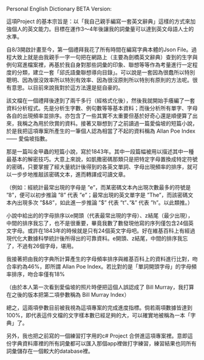 Personal English Dictionary BETA Version: 

這項Project 的基本宗旨是：以「我自己親手編寫一套英文辭典」這樣的方式來加強個人的英文能力。目標在運作3～4年後讓我的詞彙量可以達到英文母語人士的水準。

自8/3開啟計畫至今，第一個禮拜我花了所有時間在編寫字典本體的Json File。過程大致上就是由我親手一字一句把在網路上（主要為劍橋英文辭典）查到的生字與例句寫進檔案裡，再基於我自身對那些詞彙的印象、聯想等等作為考量進行一定程度的分類，建立一套「邱氏語彙聯想導向目錄」。可以說是一套因為很蠢所以特別聰明、因為很沒效率所以特別有效率、因為很沒原則所以特別有原則的方法呢。很有意思。以目前來說我對於這方法還是挺自豪的。

該文檔在一個禮拜後達到了兩千多行（經格式化後），然後我就開始手癢編了一套資料分析程式。先是分析生字數、例句數等等基本資料；而後分析所有單字、字母各自的出現頻率並排序。亦包含了一些其實不太重要但基於好奇心還是順便算了出來，我稱之為用於欣賞的資料。接著又聯想到了之前讀過一篇愛倫坡的短篇小說，於是我把這項專案所產生的一筆個人認為相當了不起的資料稱為 Allan Poe Index —— 愛倫坡指數。

那是一篇叫金甲蟲的短篇小說，寫於1843年。其中一段篇幅被用以描述其中一種最基本的解密技巧。大意上來說，如凱撒密碼那類只是把特定字母置換成特定符號的密碼，只要掌握了經大量統計後得到的各英文單詞、字母出現頻率的排序，就可以一步步地推敲該密碼文本，進而轉譯成可讀文章。

（例如：經統計最常出現的字母是 ”e”，而某密碼文本內出現次數最多的符號是 ”8”，便可以初步推論 ”8” 代表 ”e”；最常出現的英文單字是 ”The”，而該密碼文本內出現多次 ”$&8”，如此進一步推論 ”$” 代表 ”t”、”&” 代表 ”h”。以此類推。）

小說中給出的的字母排序以e開頭（代表最常出現的字母）、z結尾（最少出現），中間的排序我忘了，也不是很重要，畢竟我數了數發現他寫的序列僅包含24個英文字母。或許在1843年的時候就是只有24個英文字母吧。好在維基百科上有經過現代化大數據科學統計後所得出的可靠資料。e開頭、z結尾，中間的排序我忘了，不過有26個字母，堪用。

我接著把由我的字典所計算產生的字母頻率排序與維基百科上的資料進行比對，吻合率約為46%，即所謂 Allan Poe Index。若比對的是「單詞開頭字母」的字母頻率排序，吻合率僅有18%

（由於本人第一次看到愛倫坡的照片時便把這個人誤認成了 Bill Murray，我打算在之後的版本把第二項參數稱為 Bill Murray Index）

總之，這兩項參數目前被我視為這項專案的完成進度指標。倘若兩項數據皆達到100%，即代表這件文檔的文字樣本數已經足夠的大，可以確實地被稱為一本「字典」了。

另外，我也把之前寫的一個練習打字用的c# Project 合併進這項專案裡。意即這份字典資料庫裡的所有詞彙都可以匯入那個app裡做打字練習，練習結果也同所有詞彙儲存在一個較大的database裡。
